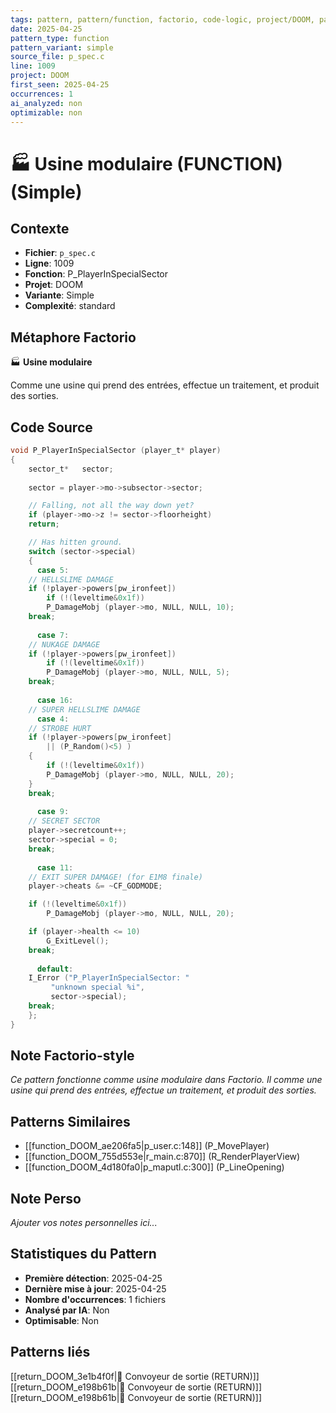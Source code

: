 ```yaml
---
tags: pattern, pattern/function, factorio, code-logic, project/DOOM, pattern/variant/simple
date: 2025-04-25
pattern_type: function
pattern_variant: simple
source_file: p_spec.c
line: 1009
project: DOOM
first_seen: 2025-04-25
occurrences: 1
ai_analyzed: non
optimizable: non
---
```


# 🏭 Usine modulaire (FUNCTION) (Simple)

## Contexte
- **Fichier**: `p_spec.c`
- **Ligne**: 1009
- **Fonction**: P_PlayerInSpecialSector
- **Projet**: DOOM
- **Variante**: Simple
- **Complexité**: standard

## Métaphore Factorio
🏭 **Usine modulaire**

Comme une usine qui prend des entrées, effectue un traitement, et produit des sorties.

## Code Source
```c
void P_PlayerInSpecialSector (player_t* player)
{
    sector_t*	sector;
	
    sector = player->mo->subsector->sector;

    // Falling, not all the way down yet?
    if (player->mo->z != sector->floorheight)
	return;	

    // Has hitten ground.
    switch (sector->special)
    {
      case 5:
	// HELLSLIME DAMAGE
	if (!player->powers[pw_ironfeet])
	    if (!(leveltime&0x1f))
		P_DamageMobj (player->mo, NULL, NULL, 10);
	break;
	
      case 7:
	// NUKAGE DAMAGE
	if (!player->powers[pw_ironfeet])
	    if (!(leveltime&0x1f))
		P_DamageMobj (player->mo, NULL, NULL, 5);
	break;
	
      case 16:
	// SUPER HELLSLIME DAMAGE
      case 4:
	// STROBE HURT
	if (!player->powers[pw_ironfeet]
	    || (P_Random()<5) )
	{
	    if (!(leveltime&0x1f))
		P_DamageMobj (player->mo, NULL, NULL, 20);
	}
	break;
			
      case 9:
	// SECRET SECTOR
	player->secretcount++;
	sector->special = 0;
	break;
			
      case 11:
	// EXIT SUPER DAMAGE! (for E1M8 finale)
	player->cheats &= ~CF_GODMODE;

	if (!(leveltime&0x1f))
	    P_DamageMobj (player->mo, NULL, NULL, 20);

	if (player->health <= 10)
	    G_ExitLevel();
	break;
			
      default:
	I_Error ("P_PlayerInSpecialSector: "
		 "unknown special %i",
		 sector->special);
	break;
    };
}
```

## Note Factorio-style
*Ce pattern fonctionne comme usine modulaire dans Factorio. Il comme une usine qui prend des entrées, effectue un traitement, et produit des sorties.*

## Patterns Similaires
- [[function_DOOM_ae206fa5|p_user.c:148]] (P_MovePlayer)
- [[function_DOOM_755d553e|r_main.c:870]] (R_RenderPlayerView)
- [[function_DOOM_4d180fa0|p_maputl.c:300]] (P_LineOpening)

## Note Perso
*Ajouter vos notes personnelles ici...*

## Statistiques du Pattern
- **Première détection**: 2025-04-25
- **Dernière mise à jour**: 2025-04-25
- **Nombre d'occurrences**: 1 fichiers
- **Analysé par IA**: Non
- **Optimisable**: Non

## Patterns liés
[[return_DOOM_3e1b4f0f|🚚 Convoyeur de sortie (RETURN)]]
[[return_DOOM_e198b61b|🚚 Convoyeur de sortie (RETURN)]]
[[return_DOOM_e198b61b|🚚 Convoyeur de sortie (RETURN)]]
